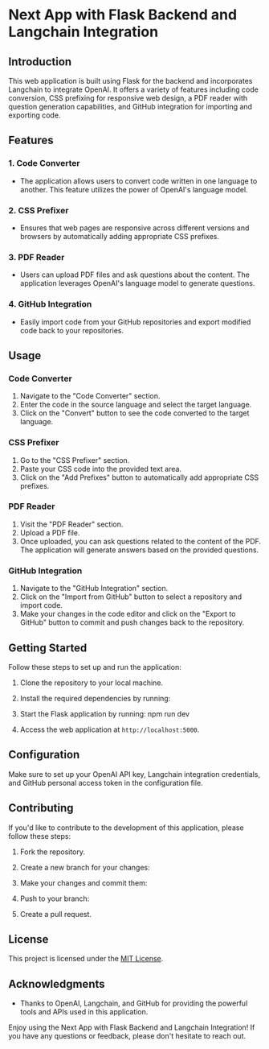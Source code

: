 # Next App with Flask Backend and Langchain Integration

## Introduction

This web application is built using Flask for the backend and incorporates Langchain to integrate OpenAI. It offers a variety of features including code conversion, CSS prefixing for responsive web design, a PDF reader with question generation capabilities, and GitHub integration for importing and exporting code.

## Features

### 1. Code Converter
- The application allows users to convert code written in one language to another. This feature utilizes the power of OpenAI's language model.

### 2. CSS Prefixer
- Ensures that web pages are responsive across different versions and browsers by automatically adding appropriate CSS prefixes.

### 3. PDF Reader
- Users can upload PDF files and ask questions about the content. The application leverages OpenAI's language model to generate questions.

### 4. GitHub Integration
- Easily import code from your GitHub repositories and export modified code back to your repositories.

## Usage

### Code Converter

1. Navigate to the "Code Converter" section.
2. Enter the code in the source language and select the target language.
3. Click on the "Convert" button to see the code converted to the target language.

### CSS Prefixer

1. Go to the "CSS Prefixer" section.
2. Paste your CSS code into the provided text area.
3. Click on the "Add Prefixes" button to automatically add appropriate CSS prefixes.

### PDF Reader

1. Visit the "PDF Reader" section.
2. Upload a PDF file.
3. Once uploaded, you can ask questions related to the content of the PDF. The application will generate answers based on the provided questions.

### GitHub Integration

1. Navigate to the "GitHub Integration" section.
2. Click on the "Import from GitHub" button to select a repository and import code.
3. Make your changes in the code editor and click on the "Export to GitHub" button to commit and push changes back to the repository.

## Getting Started

Follow these steps to set up and run the application:

1. Clone the repository to your local machine.

2. Install the required dependencies by running:

3. Start the Flask application by running: npm run dev
   
4. Access the web application at `http://localhost:5000`.

## Configuration

Make sure to set up your OpenAI API key, Langchain integration credentials, and GitHub personal access token in the configuration file.

## Contributing

If you'd like to contribute to the development of this application, please follow these steps:

1. Fork the repository.

2. Create a new branch for your changes:

3. Make your changes and commit them:

4. Push to your branch:

5. Create a pull request.

## License

This project is licensed under the [MIT License](LICENSE).

## Acknowledgments

- Thanks to OpenAI, Langchain, and GitHub for providing the powerful tools and APIs used in this application.

Enjoy using the Next App with Flask Backend and Langchain Integration! If you have any questions or feedback, please don't hesitate to reach out.

